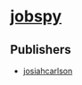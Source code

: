 # [jobspy](https://pypi.org/project/jobspy)



## Publishers
- [josiahcarlson](https://pypi.org/user/josiahcarlson)

